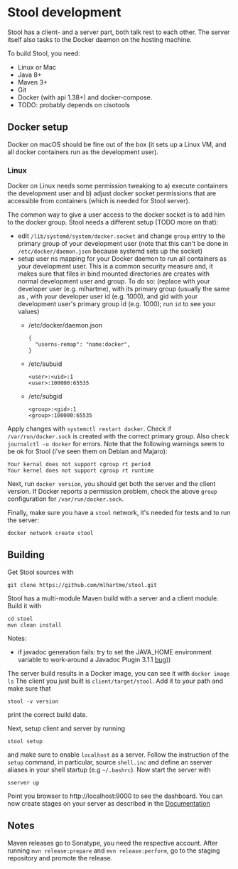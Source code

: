 # Stool development

Stool has a client- and a server part, both talk rest to each other. The server itself also tasks to the Docker daemon on the hosting machine.

To build Stool, you need:
* Linux or Mac
* Java 8+
* Maven 3+
* Git
* Docker (with api 1.38+) and docker-compose. 
* TODO: probably depends on cisotools

## Docker setup 

Docker on macOS should be fine out of the box (it sets up a Linux VM, and all docker containers run as the development user).

### Linux

Docker on Linux needs some permission tweaking to a) execute containers the development user and b) adjust docker socket permissions that
are accessible from containers (which is needed for Stool server).

The common way to give a user access to the docker socket is to add him to the docker group. Stool needs a different setup (TODO more on that):

* edit `/lib/systemd/system/docker.socket` and change `group` entry to the primary group of your development user
  (note that this can't be done in `/etc/docker/daemon.json` because systemd sets up the socket)
* setup user ns mapping for your Docker daemon to run all containers as your development user.
  This is a common security measure and, it makes sure that files in bind mounted directories are creates with normal development 
  user and group. To do so: 
  (replace <user> with your developer user (e.g. mlhartme), <group> with its primary group (usually the same as <user>, 
  <uid> with your developer user id (e.g. 1000), and gid with your development user's primary group id (e.g. 1000); 
  run `id` to see your values)
  * /etc/docker/daemon.json
 
        {
          "userns-remap": "name:docker",
        }
        
  * /etc/subuid

        <user>:<uid>:1
        <user>:100000:65535

  * /etc/subgid

        <group>:<gid>:1
        <group>:100000:65535


Apply changes with `systemctl restart docker`. Check if `/var/run/docker.sock` is created with the correct primary group. Also check 
`journalctl -u docker` for errors. Note that the following warnings seem to be ok for Stool (i've seen them on Debian and Majaro):

    Your kernal does not support cgroup rt period
    Your kernel does not support cgroup rt runtime

Next, run `docker version`, you should get both the server and the client version. If Docker reports a permission problem, check
the above `group` configuration for `/var/run/docker.sock`. 

Finally, make sure you have a `stool` network, it's needed for tests and to run the server:

    docker network create stool


   
## Building

Get Stool sources with

    git clone https://github.com/mlhartme/stool.git
    
Stool has a multi-module Maven build with a server and a client module. Build it with

    cd stool
    mvn clean install

Notes:
* if javadoc generation fails: try to set the JAVA_HOME environment variable to work-around a 
  Javadoc Plugin 3.1.1 [bug](https://issues.apache.org/jira/browse/MJAVADOC-595)))

    
The server build results in a Docker image, you can see it with `docker image ls`
The client you just built is `client/target/stool`. Add it to your path and make sure that 

    stool -v version
    
print the correct build date.

Next, setup client and server by running 

    stool setup

and make sure to enable `localhost` as a server. Follow the instruction of the `setup` command, in particular, source 
`shell.inc` and define an sserver aliases in your shell startup (e.g `~/.bashrc`). Now start the server with

    sserver up
    
Point you browser to http://localhost:9000 to see the dashboard. You can now create stages on your server as described in the 
[Documentation](https://github.com/mlhartme/stool/blob/master/client/documentation.md)


## Notes
 
Maven releases go to Sonatype, you need the respective account. After running `mvn release:prepare` and `mvn release:perform`, go to
the staging repository and promote the release.
